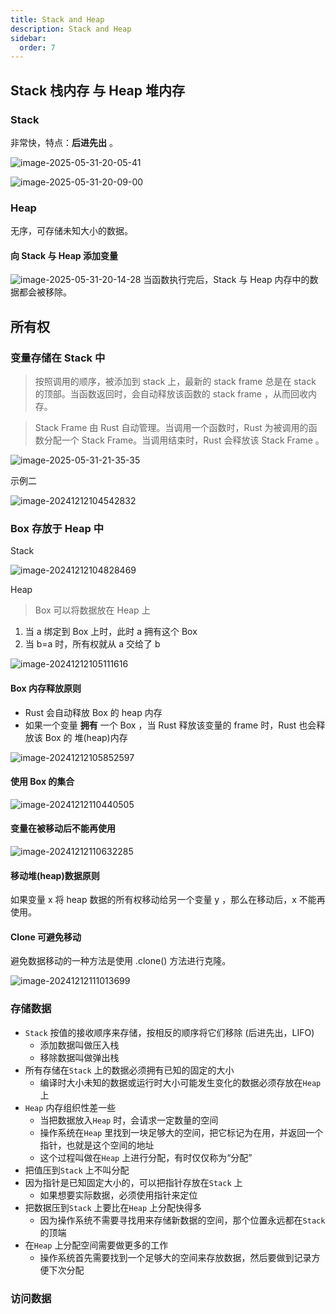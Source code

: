 ```yaml
---
title: Stack and Heap
description: Stack and Heap
sidebar:
  order: 7
---
```


## Stack 栈内存 与 Heap 堆内存

### Stack

非常快，特点：**后进先出** 。

![image-2025-05-31-20-05-41](./assets/image-2025-05-31-20-05-41.png)

![image-2025-05-31-20-09-00](./assets/image-2025-05-31-20-09-00.png)

### Heap

无序，可存储未知大小的数据。

#### 向 Stack 与 Heap 添加变量

![image-2025-05-31-20-14-28](./assets/image-2025-05-31-20-14-28.png)
当函数执行完后，Stack 与 Heap 内存中的数据都会被移除。

## 所有权

### 变量存储在 Stack 中

> 按照调用的顺序，被添加到 stack 上，最新的 stack frame 总是在 stack 的顶部。当函数返回时，会自动释放该函数的 stack frame ，从而回收内存。

> Stack Frame 由 Rust 自动管理。当调用一个函数时，Rust 为被调用的函数分配一个 Stack Frame。当调用结束时，Rust 会释放该 Stack Frame 。

![image-2025-05-31-21-35-35](./assets/image-2025-05-31-21-35-35.png)

示例二

![image-20241212104542832](./assets/image-20241212104542832.png)

### Box 存放于 Heap 中

Stack

![image-20241212104828469](./assets/image-20241212104828469.png)

Heap

> Box 可以将数据放在 Heap 上

1. 当 a 绑定到 Box 上时，此时 a 拥有这个 Box
2. 当 b=a 时，所有权就从 a 交给了 b

![image-20241212105111616](./assets/image-20241212105111616.png)

#### Box 内存释放原则

- Rust 会自动释放 Box 的 heap 内存
- 如果一个变量 **拥有** 一个 Box ，当 Rust 释放该变量的 frame 时，Rust 也会释放该 Box 的 堆(heap)内存

![image-20241212105852597](./assets/image-20241212105852597.png)

#### 使用 Box 的集合

![image-20241212110440505](./assets/image-20241212110440505.png)

#### 变量在被移动后不能再使用

![image-20241212110632285](./assets/image-20241212110632285.png)

#### 移动堆(heap)数据原则

如果变量 x 将 heap 数据的所有权移动给另一个变量 y ，那么在移动后，x 不能再使用。

#### Clone 可避免移动

避免数据移动的一种方法是使用 .clone() 方法进行克隆。

![image-20241212111013699](./assets/image-20241212111013699.png)

### 存储数据

- `Stack` 按值的接收顺序来存储，按相反的顺序将它们移除 (后进先出，LIFO)
  - 添加数据叫做压入栈
  - 移除数据叫做弹出栈
- 所有存储在`Stack` 上的数据必须拥有已知的固定的大小
  - 编译时大小未知的数据或运行时大小可能发生变化的数据必须存放在`Heap` 上
- `Heap` 内存组织性差一些
  - 当把数据放入`Heap` 时，会请求一定数量的空间
  - 操作系统在`Heap` 里找到一块足够大的空间，把它标记为在用，并返回一个指针，也就是这个空间的地址
  - 这个过程叫做在`Heap` 上进行分配，有时仅仅称为“分配”
- 把值压到`Stack` 上不叫分配
- 因为指针是已知固定大小的，可以把指针存放在`Stack` 上
  - 如果想要实际数据，必须使用指针来定位
- 把数据压到`Stack` 上要比在`Heap` 上分配快得多
  - 因为操作系统不需要寻找用来存储新数据的空间，那个位置永远都在`Stack` 的顶端
- 在`Heap` 上分配空间需要做更多的工作
  - 操作系统首先需要找到一个足够大的空间来存放数据，然后要做到记录方便下次分配

### 访问数据
